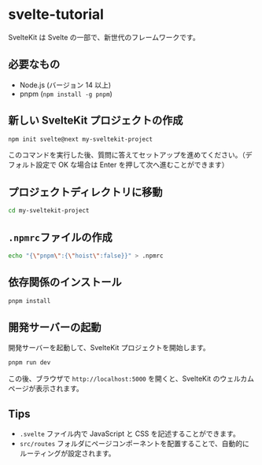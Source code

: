 # svelte-tutorial

SvelteKit は Svelte の一部で、新世代のフレームワークです。

## 必要なもの

- Node.js (バージョン 14 以上)
- pnpm (`npm install -g pnpm`)

## 新しい SvelteKit プロジェクトの作成

```bash
npm init svelte@next my-sveltekit-project
```

このコマンドを実行した後、質問に答えてセットアップを進めてください。（デフォルト設定で OK な場合は Enter を押して次へ進むことができます）

## プロジェクトディレクトリに移動

```bash
cd my-sveltekit-project
```

## `.npmrc`ファイルの作成

```bash
echo "{\"pnpm\":{\"hoist\":false}}" > .npmrc
```

## 依存関係のインストール

```bash
pnpm install
```

## 開発サーバーの起動

開発サーバーを起動して、SvelteKit プロジェクトを開始します。

```bash
pnpm run dev
```

この後、ブラウザで `http://localhost:5000` を開くと、SvelteKit のウェルカムページが表示されます。

## Tips

- `.svelte` ファイル内で JavaScript と CSS を記述することができます。
- `src/routes` フォルダにページコンポーネントを配置することで、自動的にルーティングが設定されます。
